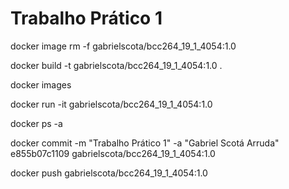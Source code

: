 # Trabalho Prático 1

docker image rm -f gabrielscota/bcc264_19_1_4054:1.0

docker build -t gabrielscota/bcc264_19_1_4054:1.0 .

docker images

docker run -it gabrielscota/bcc264_19_1_4054:1.0

docker ps -a

docker commit -m "Trabalho Prático 1" -a "Gabriel Scotá Arruda" e855b07c1109 gabrielscota/bcc264_19_1_4054:1.0

docker push gabrielscota/bcc264_19_1_4054:1.0
